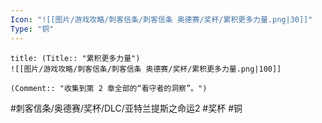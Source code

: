 ```yaml
---
Icon: "![[图片/游戏攻略/刺客信条/刺客信条 奥德赛/奖杯/累积更多力量.png|30]]"
Type: "铜"
---
```

```ad-common-bronze-trophy
title: (Title:: "累积更多力量")
![[图片/游戏攻略/刺客信条/刺客信条 奥德赛/奖杯/累积更多力量.png|100]]

(Comment:: "收集到第 2 章全部的“看守者的洞察”。")
```

#刺客信条/奥德赛/奖杯/DLC/亚特兰提斯之命运2 #奖杯 #铜
